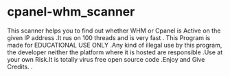 # cpanel-whm_scanner
This scanner helps you to find out whether WHM or Cpanel is Active on the given IP address .It rus on 100 threads and is very fast . This Program is made for EDUCATIONAL USE ONLY  .Any kind of illegal use by this program, the developer neither the platform where it is hosted are responsible .Use at your own Risk.It is totally virus free open source code .Enjoy and Give Credits. .
